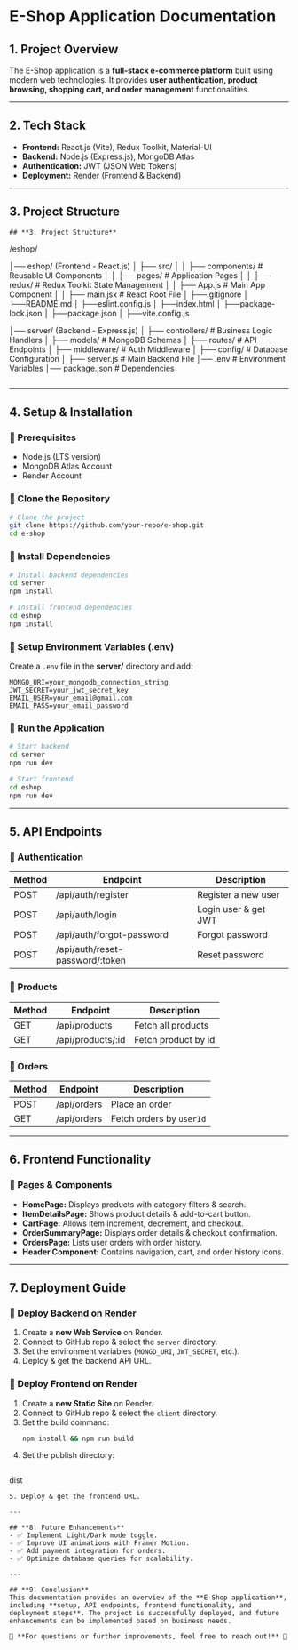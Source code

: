# **E-Shop Application Documentation**

## **1. Project Overview**
The E-Shop application is a **full-stack e-commerce platform** built using modern web technologies. It provides **user authentication, product browsing, shopping cart, and order management** functionalities.

---

## **2. Tech Stack**
- **Frontend:** React.js (Vite), Redux Toolkit, Material-UI
- **Backend:** Node.js (Express.js), MongoDB Atlas
- **Authentication:** JWT (JSON Web Tokens)
- **Deployment:** Render (Frontend & Backend)

---

## **3. Project Structure**
```
## **3. Project Structure**
```
/eshop/

│── eshop/ (Frontend - React.js)
│   ├── src/
│   │   ├── components/       # Reusable UI Components
│   │   ├── pages/            # Application Pages
│   │   ├── redux/            # Redux Toolkit State Management
│   │   ├── App.js            # Main App Component
│   │   ├── main.jsx          # React Root File
│   ├──.gitignore
│   ├──README.md
│   ├──eslint.config.js
│   ├──index.html
│   ├──package-lock.json
│   ├──package.json
│   ├──vite.config.js

│── server/ (Backend - Express.js)
│   ├── controllers/          # Business Logic Handlers
│   ├── models/               # MongoDB Schemas
│   ├── routes/               # API Endpoints
│   ├── middleware/           # Auth Middleware
│   ├── config/               # Database Configuration
│   ├── server.js             # Main Backend File
│── .env                      # Environment Variables
│── package.json              # Dependencies
```

```

---

## **4. Setup & Installation**

### **🔹 Prerequisites**
- Node.js (LTS version)
- MongoDB Atlas Account
- Render Account

### **🔹 Clone the Repository**
```sh
# Clone the project
git clone https://github.com/your-repo/e-shop.git
cd e-shop
```

### **🔹 Install Dependencies**
```sh
# Install backend dependencies
cd server
npm install

# Install frontend dependencies
cd eshop
npm install
```

### **🔹 Setup Environment Variables (.env)**
Create a `.env` file in the **server/** directory and add:
```
MONGO_URI=your_mongodb_connection_string
JWT_SECRET=your_jwt_secret_key
EMAIL_USER=your_email@gmail.com
EMAIL_PASS=your_email_password
```

### **🔹 Run the Application**
```sh
# Start backend
cd server
npm run dev

# Start frontend
cd eshop
npm run dev
```

---

## **5. API Endpoints**
### **🔹 Authentication**
| Method | Endpoint         | Description          |
|--------|-----------------|----------------------|
| POST   | /api/auth/register | Register a new user |
| POST   | /api/auth/login    | Login user & get JWT |
| POST   | /api/auth/forgot-password    | Forgot password  |
| POST   | /api/auth/reset-password/:token    | Reset password |

### **🔹 Products**
| Method | Endpoint         | Description          |
|--------|-----------------|----------------------|
| GET    | /api/products    | Fetch all products |
| GET    | /api/products/:id    | Fetch product by id |

### **🔹 Orders**
| Method | Endpoint        | Description                 |
|--------|----------------|-----------------------------|
| POST   | /api/orders     | Place an order             |
| GET    | /api/orders     | Fetch orders by `userId`   |

---

## **6. Frontend Functionality**
### **🔹 Pages & Components**
- **HomePage:** Displays products with category filters & search.
- **ItemDetailsPage:** Shows product details & add-to-cart button.
- **CartPage:** Allows item increment, decrement, and checkout.
- **OrderSummaryPage:** Displays order details & checkout confirmation.
- **OrdersPage:** Lists user orders with order history.
- **Header Component:** Contains navigation, cart, and order history icons.

---

## **7. Deployment Guide**
### **🔹 Deploy Backend on Render**
1. Create a **new Web Service** on Render.
2. Connect to GitHub repo & select the `server` directory.
3. Set the environment variables (`MONGO_URI`, `JWT_SECRET`, etc.).
4. Deploy & get the backend API URL.

### **🔹 Deploy Frontend on Render**
1. Create a **new Static Site** on Render.
2. Connect to GitHub repo & select the `client` directory.
3. Set the build command:
   ```sh
   npm install && npm run build
   ```
4. Set the publish directory:
   ```sh
dist
   ```
5. Deploy & get the frontend URL.

---

## **8. Future Enhancements**
- ✅ Implement Light/Dark mode toggle.
- ✅ Improve UI animations with Framer Motion.
- ✅ Add payment integration for orders.
- ✅ Optimize database queries for scalability.

---

## **9. Conclusion**
This documentation provides an overview of the **E-Shop application**, including **setup, API endpoints, frontend functionality, and deployment steps**. The project is successfully deployed, and future enhancements can be implemented based on business needs.

📌 **For questions or further improvements, feel free to reach out!** 🚀

